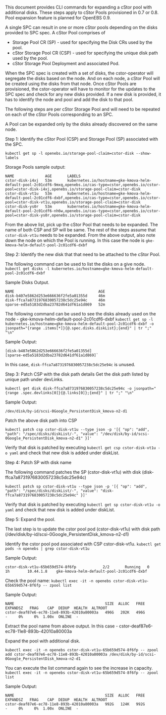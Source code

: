 
This document provides CLI commands for expanding a cStor pool with additional disks. These steps apply to cStor Pools provisioned in 0.7 or 0.8. Pool expansion feature is planned for OpenEBS 0.9.

A single SPC can result in one or more cStor pools depending on the disks provided to SPC spec. A cStor Pool comprises of
- Storage Pool CR (SP) - used for specifying the Disk CRs used by the pool.
- cStor Storage Pool CR (CSP) - used for specifying the unique disk path used by the pool.
- cStor Storage Pool Deployment and associated Pod. 

When the SPC spec is created with a set of disks, the cstor-operator will segregate the disks based on the node. And on each node, a cStor Pool will be created using the disks from that node. Once cStor Pools are provisioned, the cstor-operator will have to monitor for the updates to the SPC spec and check for any new disks provided. If a new disk is provided, it has to identify the node and pool and add the disk to that pool. 

The following steps are per cStor Storage Pool and will need to be repeated on each of the cStor Pools corresponding to an SPC. 


A Pool can be expanded only by the disks already discovered on the same node. 

Step 1: Identify the cStor Pool (CSP) and Storage Pool (SP) associated with the SPC. 

  `kubectl get sp -l openebs.io/storage-pool-claim=cstor-disk --show-labels`

  Storage Pools sample output:
  ```
  NAME              AGE       LABELS
  cstor-disk-i4xj   53m       kubernetes.io/hostname=gke-kmova-helm-default-pool-2c01cdf6-9mxq,openebs.io/cas-type=cstor,openebs.io/cstor-pool=cstor-disk-i4xj,openebs.io/storage-pool-claim=cstor-disk
  cstor-disk-vt1u   53m       kubernetes.io/hostname=gke-kmova-helm-default-pool-2c01cdf6-dxbf,openebs.io/cas-type=cstor,openebs.io/cstor-pool=cstor-disk-vt1u,openebs.io/storage-pool-claim=cstor-disk
  cstor-disk-ys0r   53m       kubernetes.io/hostname=gke-kmova-helm-default-pool-2c01cdf6-nh6w,openebs.io/cas-type=cstor,openebs.io/cstor-pool=cstor-disk-ys0r,openebs.io/storage-pool-claim=cstor-disk
  ```
  
  From the above list, pick up the cStor Pool that needs to be expanded. The name of both CSP and SP will be same. The rest of the steps assume that `cstor-disk-vt1u` needs to be expanded. 
  From the above output, also note down the node on which the Pool is running. In this case the node is `gke-kmova-helm-default-pool-2c01cdf6-dxbf`

Step 2: Identify the new disk that that need to be attached to the cStor Pool. 

  The following command can be used to list the disks on a give node. 
  `kubectl get disks -l kubernetes.io/hostname=gke-kmova-helm-default-pool-2c01cdf6-dxbf`

  Sample Disks Output.
  ```
  NAME                                      AGE
  disk-b407e5862d253e666636f2fe5a01355d     46m
  disk-ffca7a8731976830057238c5dc25e94c     46m
  sparse-ed5a5183d2dba23782d641df61a1d869   52m
  ```

  The following command can be used to see the disks already used on the node - gke-kmova-helm-default-pool-2c01cdf6-dxbf
  `kubectl get sp -l kubernetes.io/hostname=gke-kmova-helm-default-pool-2c01cdf6-dxbf -o jsonpath="{range .items[*]}{@.spec.disks.diskList};{end}" | tr ";" "\n"`

  Sample Output:
  ```
  [disk-b407e5862d253e666636f2fe5a01355d]
  [sparse-ed5a5183d2dba23782d641df61a1d869]`
  ```

  In this case, `disk-ffca7a8731976830057238c5dc25e94c` is unused. 

Step 3: Patch CSP with the disk path details
  Get the disk path listed by unique path under devLinks. 

  `kubectl get disk disk-ffca7a8731976830057238c5dc25e94c -o jsonpath="{range .spec.devlinks[0]}{@.links[0]};{end}" | tr ";" "\n"`
 
  Sample Output:
  ```
  /dev/disk/by-id/scsi-0Google_PersistentDisk_kmova-n2-d1
  ```

  Patch the above disk path into CSP
  ```
  kubectl patch csp cstor-disk-vt1u --type json -p '[{ "op": "add", "path": "/spec/disks/diskList/-", "value": "/dev/disk/by-id/scsi-0Google_PersistentDisk_kmova-n2-d1" }]'
  ```

  Verify that disk is patched by executing `kubectl get csp cstor-disk-vt1u -o yaml` and check that new disk is added under diskList.


Step 4: Patch SP with disk name

  The following command patches the SP (cstor-disk-vt1u) with disk (disk-ffca7a8731976830057238c5dc25e94c)
  ```
  kubectl patch sp cstor-disk-vt1u --type json -p '[{ "op": "add", "path": "/spec/disks/diskList/-", "value": "disk-ffca7a8731976830057238c5dc25e94c" }]'
  ```

  Verify that disk is patched by executing `kubectl get sp cstor-disk-vt1u -o yaml` and check that new disk is added under diskList.

Step 5: Expand the pool.

  The last step is to update the cstor pool pod (cstor-disk-vt1u) with disk path (/dev/disk/by-id/scsi-0Google_PersistentDisk_kmova-n2-d1)
  
  Identify the cstor pool pod associated with CSP cstor-disk-vt1u.
  `kubectl get pods -n openebs | grep cstor-disk-vt1u`

  Sample Output:

  ```
  cstor-disk-vt1u-65b659d574-8f6fp            2/2       Running   0          1h        10.44.1.8    gke-kmova-helm-default-pool-2c01cdf6-dxbf
  ```

  Check the pool name: `kubectl exec -it -n openebs cstor-disk-vt1u-65b659d574-8f6fp -- zpool list`

  Sample Output:

  ```
  NAME                                         SIZE  ALLOC   FREE  EXPANDSZ   FRAG    CAP  DEDUP  HEALTH  ALTROOT
  cstor-deaf87e6-ec78-11e8-893b-42010a80003a   496G   202K   496G         -     0%     0%  1.00x  ONLINE  -
  ```

  Extract the pool name from above output. In this case - cstor-deaf87e6-ec78-11e8-893b-42010a80003a

  Expand the pool with additional disk. 

  `kubectl exec -it -n openebs cstor-disk-vt1u-65b659d574-8f6fp -- zpool add cstor-deaf87e6-ec78-11e8-893b-42010a80003a /dev/disk/by-id/scsi-0Google_PersistentDisk_kmova-n2-d1`


  You can execute the list command again to see the increase in capacity. 
  `kubectl exec -it -n openebs cstor-disk-vt1u-65b659d574-8f6fp -- zpool list`

  Sample Output:

  ```
  NAME                                         SIZE  ALLOC   FREE  EXPANDSZ   FRAG    CAP  DEDUP  HEALTH  ALTROOT
  cstor-deaf87e6-ec78-11e8-893b-42010a80003a   992G   124K   992G         -     0%     0%  1.00x  ONLINE  -
  ```

